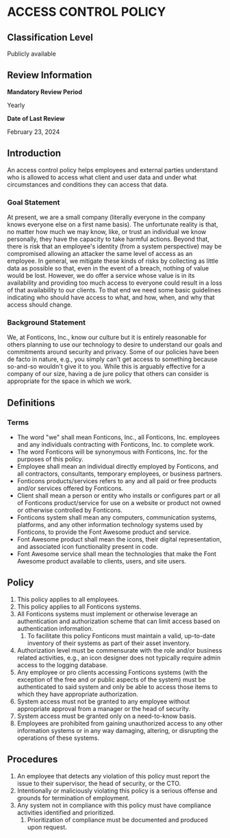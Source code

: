 # ACCESS CONTROL POLICY

## Classification Level

Publicly available

## Review Information

__Mandatory Review Period__

Yearly

__Date of Last Review__

February 23, 2024

## Introduction

An access control policy helps employees and external parties understand who is allowed to access what client and user data
and under what circumstances and conditions they can access that data.

### Goal Statement

At present, we are a small company (literally everyone in the company knows everyone else on a first name basis). The
unfortunate reality is that, no matter how much we may know, like, or trust an individual we know personally, they have the
capacity to take harmful actions. Beyond that, there is risk that an employee's identity (from a system perspective) may be
compromised allowing an attacker the same level of access as an employee. In general, we mitigate these kinds of risks by
collecting as little data as possible so that, even in the event of a breach, nothing of value would be lost. However, we do
offer a service whose value is in its availability and providing too much access to everyone could result in a loss of that
availability to our clients. To that end we need some basic guidelines indicating who should have access to what, and how,
when, and why that access should change.

### Background Statement 

We, at Fonticons, Inc., know our culture but it is entirely reasonable for others planning to use our technology to desire
to understand our goals and commitments around security and privacy. Some of our policies have been de facto in nature, e.g.,
you simply can't get access to something because so-and-so wouldn't give it to you. While this is arguably effective for a 
company of our size, having a de jure policy that others can consider is appropriate for the space in which we work. 

## Definitions 

### Terms

* The word "we" shall mean Fonticons, Inc., all Fonticons, Inc. employees and any individuals contracting with Fonticons, Inc. to complete work.
* The word Fonticons will be synonymous with Fonticons, Inc. for the purposes of this policy.
* Employee shall mean an individual directly employed by Fonticons, and all contractors, consultants, temporary employees, or business partners.
* Fonticons products/services refers to any and all paid or free products and/or services offered by Fonticons.
* Client shall mean a person or entity who installs or configures part or all of Fonticons product/service for use on a website or product not owned or otherwise controlled by Fonticons.
* Fonticons system shall mean any computers, communication systems, platforms, and any other information technology systems used by Fonticons, to provide the Font Awesome product and service.
* Font Awesome product shall mean the icons, their digital representation, and associated icon functionality present in code.
* Font Awesome service shall mean the technologies that make the Font Awesome product available to clients, users, and site users.

## Policy 

1. This policy applies to all employees.
1. This policy applies to all Fonticons systems.
1. All Fonticons systems must implement or otherwise leverage an authentication and authorization scheme that can limit access based on authentication information.
   1. To facilitate this policy Fonticons must maintain a valid, up-to-date inventory of their systems as part of their asset inventory.
1. Authorization level must be commensurate with the role and/or business related activities, e.g., an icon designer does not typically require admin access to the logging database.
1. Any employee or pro clients accessing Fonticons systems (with the exception of the free and or public aspects of the system) must be authenticated to said system and only be able to access those items to which they have appropriate authorization.
1. System access must not be granted to any employee without appropriate approval from a manager or the head of security.
1. System access must be granted only on a need-to-know basis.
1. Employees are prohibited from gaining unauthorized access to any other information systems or in any way damaging, altering, or disrupting the operations of these systems.

## Procedures

1. An employee that detects any violation of this policy must report the issue to their supervisor, the head of security, or the CTO.
1. Intentionally or maliciously violating this policy is a serious offense and grounds for termination of employment.
1. Any system not in compliance with this policy must have compliance activities identified and prioritized.
   1. Prioritization of compliance must be documented and produced upon request.
